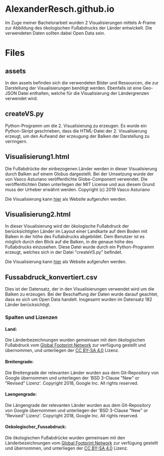 # AlexanderResch.github.io
Im Zuge meiner Bachelorarbeit wurden 2 Visualisierungen mittels A-Frame zur Abbildung des ökologischen Fußabdrucks der Länder entwickelt. Die verwendeten Daten sollten dabei Open Data sein.

<h1>Files</h1>
<h2>assets</h2>
In den assets befinden sich die verwendeten Bilder und Ressourcen, die zur Darstellung der Visualisierungen benötigt werden. Ebenfalls ist eine Geo-JSON Datei enthalten, welche für die Visualisierung der Ländergrenzen verwendet wird.

<h2>createVS.py</h2>
Python-Programm um die 2. Visualisierung zu erzeugen. Es wurde ein Python-Skript geschrieben, dass die HTML-Datei der 2. Visualisierung erzeugt, um den Aufwand der erzeugung der Balken der Darstellung zu verringern.

<h2>Visualisierung1.html</h2>
Die Fußabdrücke der einbezogenen Länder werden in dieser Visualisierung durch Balken auf einem Globus dargestellt. Bei der Umsetzung wurde der von Vasco Asturiano veröffentlichte Globe-Component verwendet. Die veröffentlichten Daten unterliegen der MIT License und aus diesem Grund muss der Urheber erwähnt werden. 
Copyright (c) 2019 Vasco Asturiano

Die Visualisierung kann <a href="https://alexanderresch.github.io/Visualisierung1.html">hier</a> als Website aufgerufen werden.

<h2>Visualisierung2.html</h2>
In dieser Visualisierung wird der ökologische Fußabdruck der berücksichtigten Länder im Layout einer Landkarte auf dem Boden mit Balken in der höhe des Fußabdrucks abgebildet. Dem Benutzer ist es möglich durch den Blick auf die Balken, in die genaue höhe des Fußabdrucks einzusehen. Diese Datei wurde durch ein Python-Programm erzeugt, welches sich in der Datei "createVS.py" befindet.

Die Visualisierung kann <a href="https://alexanderresch.github.io/Visualisierung2.html">hier</a> als Website aufgerufen werden.


<h2>Fussabdruck_konvertiert.csv</h2>
Dies ist der Datensatz, der in den Visualisierungen verwendet wird um die Balken zu erzeugen. Bei der Beschaffung der Daten wurde darauf geachtet, dass es sich um Open Data handelt. Insgesamt wurden im Datensatz 182 Länder berücksichtigt.

<h3>Spalten und Lizenzen</h3>
<h4>Land:</h4>
Die Länderbezeichnungen wurden gemeinsam mit dem ökologischen Fußabdruck vom <a href="https://data.footprintnetwork.org/#/">Global Footprint Network</a> zur verfügung gestellt und übernommen, und unterliegen der <a href="https://creativecommons.org/licenses/by-sa/4.0/">CC BY-SA 4.0</a> Lizenz.

<h4>Breitengrade:</h4>
Die Breitengrade der relevanten Länder wurden aus dem Git-Repository von Google übernommen und unterliegen der 'BSD 3-Clause "New" or "Revised" Lizenz'.
Copyright 2018, Google Inc.
All rights reserved.

<h4>Laengengrade:</h4>
Die Längengrade der relevanten Länder wurden aus dem Git-Repository von Google übernommen und unterliegen der 'BSD 3-Clause "New" or "Revised" Lizenz'.
Copyright 2018, Google Inc.
All rights reserved.

<h4>Oekologischer_Fussabdruck:</h4>
Die ökologischen Fußabdrücke wurden gemeinsam mit den Länderbezeichnungen vom <a href="https://data.footprintnetwork.org/#/">Global Footprint Network</a> zur verfügung gestellt und übernommen, und unterliegen der <a href="https://creativecommons.org/licenses/by-sa/4.0/">CC BY-SA 4.0</a> Lizenz.

